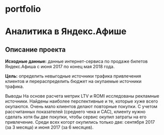 # portfolio

# Аналитика в Яндекс.Афише
## Описание проекта
**Исходные данные:** данные интернет-сервиса по продаже билетов Яндекс.Афиша с июня 2017 по конец мая 2018 года.

**Цель:** определить невыгодные источники трафика привлечения клиентов и перераспределить бюджет на окупаемые источники трафика.

Выводы
На основе расчета метрик LTV и ROMI исследованы рекламные источники. Найдены наиболее перспективные и те, которые хуже всего окупаются.
Очень мало клиентов делают повторные покупки. С учетом рассчитанных показателей (среднего чека и CAC), клиенту нужно сделать хотя бы две покупки, чтобы сервис окупил затраты на его привлечение.
Среди всех когорт окупились только две: сентября 2017 (за 3 месяца) и июня 2017 (за 6 месяцев).
